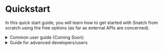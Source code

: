 # Quickstart

In this quick start guide, you will learn how to get started with Snatch from scratch using the free options (as far as external APIs are concerned).

<details>
  <summary>Common user guide (Coming Soon)</summary>
    Comin Soon here!
</details>

<details>
  <summary>Guide for advanced developers/users</summary>
    
First clone the repository:
```bash
$ git clone https://github.com/FJRG2007/snatch.git
$ cd snatch
```

Now install the requirements:
```bash
$ pip install -r requirements.txt
```

Then, replace the `.env.example` file to `.env` and fill in the tokens you need.
```bash
# For production (not available yet).
$ snatch help
# For development (replace snatch with python cli.py).
$ python cli.py help
```
</details>